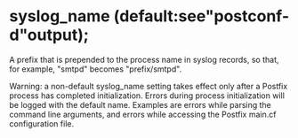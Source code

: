 # syslog_name (default:see"postconf-d"output); 


A prefix that is prepended to the process name in syslog
records, so that, for example, "smtpd" becomes "prefix/smtpd".



Warning: a non-default syslog_name setting takes effect only after
a Postfix process has completed initialization. Errors during
process initialization will be logged with the default name. Examples
are errors while parsing the command line arguments, and errors
while accessing the Postfix main.cf configuration file.



